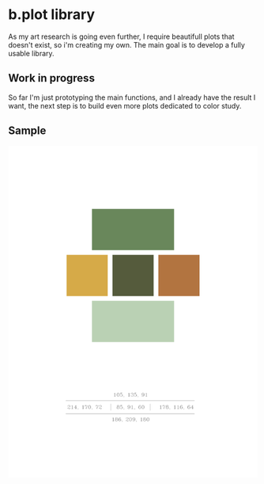 # b.plot library

As my art research is going even further, I require beautifull plots that doesn't exist, so i'm creating my own.
The main goal is to develop a fully usable library.

## Work in progress  
   
So far I'm just prototyping the main functions, and I already have the result I want, the next step is to build even more plots dedicated to color study.

## Sample
![logo](https://raw.githubusercontent.com/Simao-Lopes/b.plot/main/Samples/bplot.png)